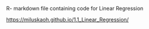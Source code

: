 R- markdown file containing code for Linear Regression

https://miluskaoh.github.io/1.1_Linear_Regression/
